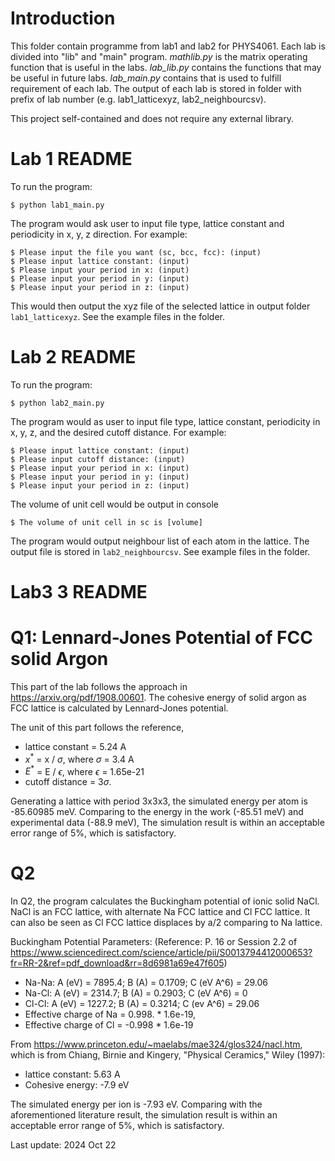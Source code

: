 # Introduction

This folder contain programme from lab1 and lab2 for PHYS4061. 
Each lab is divided into "lib" and "main" program. 
_mathlib.py_ is the matrix operating function that is useful in the labs.
_lab_lib.py_ contains the functions that may be useful in future labs.
_lab_main.py_ contains that is used to fulfill requirement of each lab.
The output of each lab is stored in folder with prefix of lab number 
(e.g. lab1_latticexyz, lab2_neighbourcsv).

This project self-contained and does not require any external library.
# Lab 1 README

To run the program:
```
$ python lab1_main.py
```

The program would ask user to input file type, lattice constant
and periodicity in x, y, z direction. For example:
```
$ Please input the file you want (sc, bcc, fcc): (input)
$ Please input lattice constant: (input)
$ Please input your period in x: (input)
$ Please input your period in y: (input)
$ Please input your period in z: (input)
```

This would then output the xyz file of the selected lattice in 
output folder `lab1_latticexyz`. See the example files in the folder.

# Lab 2 README

To run the program:
```
$ python lab2_main.py
```

The program would as user to input file type, lattice constant,
periodicity in x, y, z, and the desired cutoff distance. For example:
```
$ Please input lattice constant: (input)
$ Please input cutoff distance: (input)
$ Please input your period in x: (input) 
$ Please input your period in y: (input)
$ Please input your period in z: (input) 
```

The volume of unit cell would be output in console
```
$ The volume of unit cell in sc is [volume]
```

The program would output neighbour list of each atom in the lattice.
The output file is stored in `lab2_neighbourcsv`. See example files
in the folder.

# Lab3 3 README

# Q1: Lennard-Jones Potential of FCC solid Argon

This part of the lab follows the approach in https://arxiv.org/pdf/1908.00601.
The cohesive energy of solid argon as FCC lattice is calculated by Lennard-Jones potential.

The unit of this part follows the reference, 
- lattice constant = 5.24 A
- $x^*$ = x / $\sigma$, where $\sigma$ = 3.4 A
- $E^*$ = E / $\epsilon$, where $\epsilon$ = 1.65e-21
- cutoff distance = $3\sigma$. 

Generating a lattice with period 3x3x3, the simulated energy per atom is -85.60985 meV.
Comparing to the energy in the work (-85.51 meV) and experimental data (-88.9 meV),
The simulation result is within an acceptable error range of 5%, which is satisfactory.

# Q2

In Q2, the program calculates the Buckingham potential of ionic solid NaCl.
NaCl is an FCC lattice, with alternate Na FCC lattice and Cl FCC lattice.
It can also be seen as Cl FCC lattice displaces by a/2 comparing to Na lattice.

Buckingham Potential Parameters:
(Reference: P. 16 or Session 2.2 of https://www.sciencedirect.com/science/article/pii/S0013794412000653?fr=RR-2&ref=pdf_download&rr=8d6981a69e47f605)
- Na-Na: A (eV) = 7895.4; B (A) = 0.1709; C (eV A^6) = 29.06
- Na-Cl: A (eV) = 2314.7; B (A) = 0.2903; C (eV A^6) = 0
- Cl-Cl: A (eV) = 1227.2; B (A) = 0.3214; C (ev A^6) = 29.06
- Effective charge of Na = 0.998. * 1.6e-19,
- Effective charge of Cl = -0.998 * 1.6e-19

From https://www.princeton.edu/~maelabs/mae324/glos324/nacl.htm, which is from Chiang, Birnie and Kingery, "Physical Ceramics," Wiley (1997):
- lattice constant: 5.63 A
- Cohesive energy: -7.9 eV

The simulated energy per ion is -7.93 eV. Comparing with the aforementioned literature result,
the simulation result is within an acceptable error range of 5%, which is satisfactory.


Last update: 2024 Oct 22
